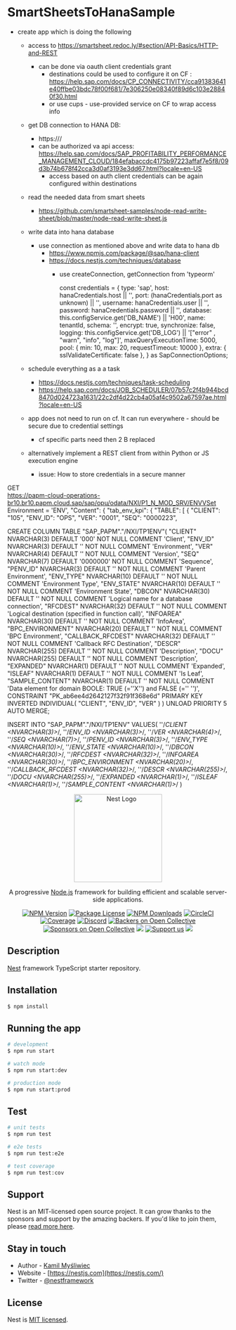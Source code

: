 # SmartSheetsToHanaSample


- create app which is doing the following
  - access to https://smartsheet.redoc.ly/#section/API-Basics/HTTP-and-REST
    - can be done via oauth client credentials grant
      - destinations could be used to configure it on CF : https://help.sap.com/docs/CP_CONNECTIVITY/cca91383641e40ffbe03bdc78f00f681/7e306250e08340f89d6c103e28840f30.html
      - or use cups - use-provided service on CF to wrap access info
  - get DB connection to HANA DB:
      - https://<papm-cloud-api>/<Get DB credentials>
      - can be authorized va api access: https://help.sap.com/docs/SAP_PROFITABILITY_PERFORMANCE_MANAGEMENT_CLOUD/184efabaccdc4175b97223affaf7e5f8/09d3b74b678f42cca3d0af3193e3dd67.html?locale=en-US
        - access based on auth client credentials can be again configured within destinations
  - read the needed data from smart sheets
      - https://github.com/smartsheet-samples/node-read-write-sheet/blob/master/node-read-write-sheet.js
  - write data into hana database
      - use connection as mentioned above and write data to hana db
          - https://www.npmjs.com/package/@sap/hana-client
          - https://docs.nestjs.com/techniques/database
              - use  createConnection, getConnection   from 'typeorm'

                const credentials = {
                    type: 'sap',
                    host: hanaCredentials.host || '',
                    port: (hanaCredentials.port as unknown) || '',
                    username: hanaCredentials.user || '',
                    password: hanaCredentials.password || '',
                    database: this.configService.get<string>('DB_NAME') || 'H00',
                    name: tenantId,
                    schema: '',
                    encrypt: true,
                    synchronize: false,
                    logging: this.configService.get<string>('DB_LOG') || '["error" , "warn", "info", "log"]',
                    maxQueryExecutionTime: 5000,
                    pool: { min: 10, max: 20, requestTimeout: 10000 },
                    extra: { sslValidateCertificate: false },
                } as SapConnectionOptions;



  - schedule everything as a a task
      - https://docs.nestjs.com/techniques/task-scheduling
      - https://help.sap.com/docs/JOB_SCHEDULER/07b57c2f4b944bcd8470d024723a1631/22c2df4d22cb4a05af4c9502a67597ae.html?locale=en-US 

  - app does not need to run on cf. It can run everywhere - should be secure due to credential settings
    - cf specific parts need then 2 B replaced

  - alternatively implement a REST client from within Python or JS execution engine
    - issue: How to store credentials in a secure manner


GET  
https://papm-cloud-operations-br10.br10.papm.cloud.sap/sap/opu/odata/NXI/P1_N_MOD_SRV/ENVVSet
  Environment = 'ENV',
"Content": {
      "tab_env_kpi": {
        "TABLE": [
          {
            "CLIENT": "105",
            "ENV_ID": "OPS",
            "VER": "0001",
            "SEQ": "0000223",



CREATE COLUMN TABLE "SAP_PAPM"."/NXI/TP1ENV"(
	"CLIENT" NVARCHAR(3) DEFAULT '000' NOT NULL COMMENT 'Client',
	"ENV_ID" NVARCHAR(3) DEFAULT '' NOT NULL COMMENT 'Environment',
	"VER" NVARCHAR(4) DEFAULT '' NOT NULL COMMENT 'Version',
	"SEQ" NVARCHAR(7) DEFAULT '0000000' NOT NULL COMMENT 'Sequence',
	"PENV_ID" NVARCHAR(3) DEFAULT '' NOT NULL COMMENT 'Parent Environment',
	"ENV_TYPE" NVARCHAR(10) DEFAULT '' NOT NULL COMMENT 'Environment Type',
	"ENV_STATE" NVARCHAR(10) DEFAULT '' NOT NULL COMMENT 'Environment State',
	"DBCON" NVARCHAR(30) DEFAULT '' NOT NULL COMMENT 'Logical name for a database connection',
	"RFCDEST" NVARCHAR(32) DEFAULT '' NOT NULL COMMENT 'Logical destination (specified in function call)',
	"INFOAREA" NVARCHAR(30) DEFAULT '' NOT NULL COMMENT 'InfoArea',
	"BPC_ENVIRONMENT" NVARCHAR(20) DEFAULT '' NOT NULL COMMENT 'BPC Environment',
	"CALLBACK_RFCDEST" NVARCHAR(32) DEFAULT '' NOT NULL COMMENT 'Callback RFC Destination',
	"DESCR" NVARCHAR(255) DEFAULT '' NOT NULL COMMENT 'Description',
	"DOCU" NVARCHAR(255) DEFAULT '' NOT NULL COMMENT 'Description',
	"EXPANDED" NVARCHAR(1) DEFAULT '' NOT NULL COMMENT 'Expanded',
	"ISLEAF" NVARCHAR(1) DEFAULT '' NOT NULL COMMENT 'Is Leaf',
	"SAMPLE_CONTENT" NVARCHAR(1) DEFAULT '' NOT NULL COMMENT 'Data element for domain BOOLE: TRUE (=''X'') and FALSE (='' '')',
	CONSTRAINT "PK_ab6ee4d2642127f32f91f368e6d" PRIMARY KEY INVERTED INDIVIDUAL(
		"CLIENT",
		"ENV_ID",
		"VER"
	)
)
UNLOAD PRIORITY 5 AUTO MERGE;

INSERT INTO "SAP_PAPM"."/NXI/TP1ENV" VALUES(
	''/*CLIENT <NVARCHAR(3)>*/,
	''/*ENV_ID <NVARCHAR(3)>*/,
	''/*VER <NVARCHAR(4)>*/,
	''/*SEQ <NVARCHAR(7)>*/,
	''/*PENV_ID <NVARCHAR(3)>*/,
	''/*ENV_TYPE <NVARCHAR(10)>*/,
	''/*ENV_STATE <NVARCHAR(10)>*/,
	''/*DBCON <NVARCHAR(30)>*/,
	''/*RFCDEST <NVARCHAR(32)>*/,
	''/*INFOAREA <NVARCHAR(30)>*/,
	''/*BPC_ENVIRONMENT <NVARCHAR(20)>*/,
	''/*CALLBACK_RFCDEST <NVARCHAR(32)>*/,
	''/*DESCR <NVARCHAR(255)>*/,
	''/*DOCU <NVARCHAR(255)>*/,
	''/*EXPANDED <NVARCHAR(1)>*/,
	''/*ISLEAF <NVARCHAR(1)>*/,
	''/*SAMPLE_CONTENT <NVARCHAR(1)>*/
)
















<p align="center">
  <a href="http://nestjs.com/" target="blank"><img src="https://nestjs.com/img/logo-small.svg" width="200" alt="Nest Logo" /></a>
</p>

[circleci-image]: https://img.shields.io/circleci/build/github/nestjs/nest/master?token=abc123def456
[circleci-url]: https://circleci.com/gh/nestjs/nest

  <p align="center">A progressive <a href="http://nodejs.org" target="_blank">Node.js</a> framework for building efficient and scalable server-side applications.</p>
    <p align="center">
<a href="https://www.npmjs.com/~nestjscore" target="_blank"><img src="https://img.shields.io/npm/v/@nestjs/core.svg" alt="NPM Version" /></a>
<a href="https://www.npmjs.com/~nestjscore" target="_blank"><img src="https://img.shields.io/npm/l/@nestjs/core.svg" alt="Package License" /></a>
<a href="https://www.npmjs.com/~nestjscore" target="_blank"><img src="https://img.shields.io/npm/dm/@nestjs/common.svg" alt="NPM Downloads" /></a>
<a href="https://circleci.com/gh/nestjs/nest" target="_blank"><img src="https://img.shields.io/circleci/build/github/nestjs/nest/master" alt="CircleCI" /></a>
<a href="https://coveralls.io/github/nestjs/nest?branch=master" target="_blank"><img src="https://coveralls.io/repos/github/nestjs/nest/badge.svg?branch=master#9" alt="Coverage" /></a>
<a href="https://discord.gg/G7Qnnhy" target="_blank"><img src="https://img.shields.io/badge/discord-online-brightgreen.svg" alt="Discord"/></a>
<a href="https://opencollective.com/nest#backer" target="_blank"><img src="https://opencollective.com/nest/backers/badge.svg" alt="Backers on Open Collective" /></a>
<a href="https://opencollective.com/nest#sponsor" target="_blank"><img src="https://opencollective.com/nest/sponsors/badge.svg" alt="Sponsors on Open Collective" /></a>
  <a href="https://paypal.me/kamilmysliwiec" target="_blank"><img src="https://img.shields.io/badge/Donate-PayPal-ff3f59.svg"/></a>
    <a href="https://opencollective.com/nest#sponsor"  target="_blank"><img src="https://img.shields.io/badge/Support%20us-Open%20Collective-41B883.svg" alt="Support us"></a>
  <a href="https://twitter.com/nestframework" target="_blank"><img src="https://img.shields.io/twitter/follow/nestframework.svg?style=social&label=Follow"></a>
</p>
  <!--[![Backers on Open Collective](https://opencollective.com/nest/backers/badge.svg)](https://opencollective.com/nest#backer)
  [![Sponsors on Open Collective](https://opencollective.com/nest/sponsors/badge.svg)](https://opencollective.com/nest#sponsor)-->

## Description

[Nest](https://github.com/nestjs/nest) framework TypeScript starter repository.

## Installation

```bash
$ npm install
```

## Running the app

```bash
# development
$ npm run start

# watch mode
$ npm run start:dev

# production mode
$ npm run start:prod
```

## Test

```bash
# unit tests
$ npm run test

# e2e tests
$ npm run test:e2e

# test coverage
$ npm run test:cov
```

## Support

Nest is an MIT-licensed open source project. It can grow thanks to the sponsors and support by the amazing backers. If you'd like to join them, please [read more here](https://docs.nestjs.com/support).

## Stay in touch

- Author - [Kamil Myśliwiec](https://kamilmysliwiec.com)
- Website - [https://nestjs.com](https://nestjs.com/)
- Twitter - [@nestframework](https://twitter.com/nestframework)

## License

Nest is [MIT licensed](LICENSE).







 

 